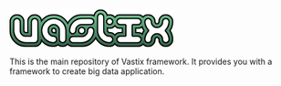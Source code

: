 ![Vastix](https://raw.githubusercontent.com/vastix/vastix-framework/master/assets/images/logo-vastix.png "Vastix logo")

This is the main repository of Vastix framework. It provides you with a framework to create big data application.

